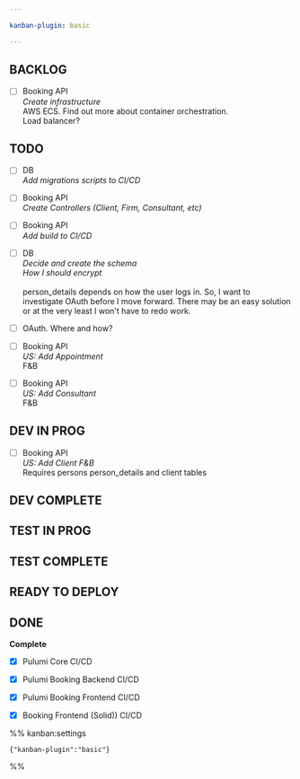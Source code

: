 ```yaml
---

kanban-plugin: basic

---
```


## BACKLOG

- [ ] Booking API<br>*Create infrastructure*<br>AWS ECS. Find out more about container orchestration.<br>Load balancer?


## TODO

- [ ] DB<br>*Add migrations scripts to CI/CD*
- [ ] Booking API<br>*Create Controllers (Client, Firm, Consultant, etc)*
- [ ] Booking API<br>*Add build to CI/CD*
- [ ] DB<br>*Decide and create the schema<br>How I should encrypt*<br><br>person_details depends on how the user logs in. So, I want to investigate OAuth before I move forward. There may be an easy solution or at the very least I won't have to redo work.
- [ ] OAuth. Where and how?
- [ ] Booking API<br>*US: Add Appointment*<br>F&B
- [ ] Booking API<br>*US: Add Consultant*<br>F&B


## DEV IN PROG

- [ ] Booking API<br>*US: Add Client F&B*<br>Requires persons person_details and client tables


## DEV COMPLETE



## TEST IN PROG



## TEST COMPLETE



## READY TO DEPLOY



## DONE

**Complete**
- [x] Pulumi Core CI/CD
- [x] Pulumi Booking Backend CI/CD
- [x] Pulumi Booking Frontend CI/CD
- [x] Booking Frontend (Solid)) CI/CD




%% kanban:settings
```
{"kanban-plugin":"basic"}
```
%%